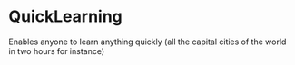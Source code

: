 # QuickLearning
Enables anyone to learn anything quickly (all the capital cities of the world in two hours for instance)
